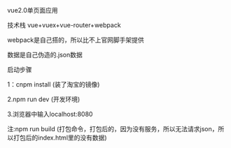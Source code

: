 vue2.0单页面应用 


技术栈 vue+vuex+vue-router+webpack


webpack是自己搭的，所以比不上官网脚手架提供

数据是自己伪造的.json数据


启动步骤
  
   1：cnpm install (装了淘宝的镜像)

   2.npm run dev  (开发环境)  

  3.浏览器中输入localhost:8080


  注:npm run build (打包命令，打包后的，因为没有服务，所以无法请求json，所以打包后的index.html里的没有数据)
